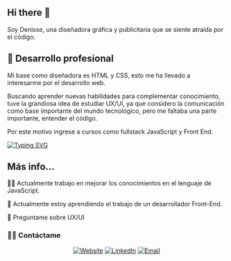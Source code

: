 ## Hi there 👋

<!--
**Byskachita/Byskachita** is a ✨ _special_ ✨ repository because its `README.md` (this file) appears on your GitHub profile.
-->

Soy Denisse, una diseñadora gráfica y publicitaria que se siente atraída por el código.


## 🚀 Desarrollo profesional


Mi base como diseñadora es HTML y CSS, esto me ha llevado a interesarme por el desarrollo web.

Buscando aprender nuevas habilidades para complementar conocimiento, tuve la grandiosa idea de estudiar UX/UI, ya que considero la comunicación como base importante del mundo tecnológico, pero me faltaba una parte importante, entender el código.

Por este motivo ingrese a cursos como fullstack JavaScript y Front End.


[![Typing SVG](https://readme-typing-svg.demolab.com?font=Fira+Code&pause=1000&color=FF3ADD&width=435&lines=Te+invito+a+conocer+mi+trabajo)](https://git.io/typing-svg)


## Más info...
👩‍💻 Actualmente trabajo en mejorar los conocimientos en el lenguaje de JavaScript.

🧠 Actualmente estoy aprendiendo el trabajo de un desarrollador Front-End.

💬 Preguntame sobre UX/UI


<h3> 🤝🏻 Contáctame </h3>

<p align="center">
<a href="https://www.behance.net/denisserosf6cd" target="_blank"><img alt="Website" src="https://img.shields.io/badge/Website-www.behance.net/denisserosf6cd-blue?style=flat&logo=google-chrome"></a>
<a href="https://www.linkedin.com/in/denisserossel/" target="_blank"><img alt="LinkedIn" src="https://img.shields.io/badge/LinkedIn-@denisserossel-blue?style=flat&logo=linkedin"></a>
<a href="mailto:denisserosseln@gmail.com"><img alt="Email" src="https://img.shields.io/badge/Email-denisserosseln@gmail.com-blue?style=flat&logo=gmail"></a>
</p>
